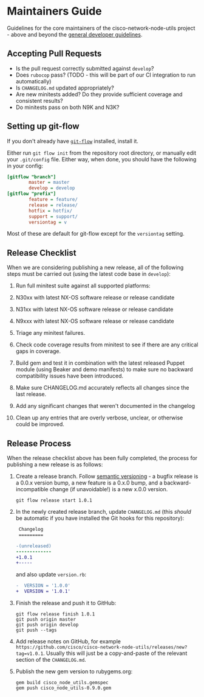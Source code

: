 # Maintainers Guide

Guidelines for the core maintainers of the cisco-network-node-utils project - above and beyond the [general developer guidelines](../CONTRIBUTING.md).

## Accepting Pull Requests

* Is the pull request correctly submitted against `develop`?
* Does `rubocop` pass? (TODO - this will be part of our CI integration to run automatically)
* Is `CHANGELOG.md` updated appropriately?
* Are new minitests added? Do they provide sufficient coverage and consistent results?
* Do minitests pass on both N9K and N3K?

## Setting up git-flow

If you don't already have [`git-flow`](https://github.com/petervanderdoes/gitflow/) installed, install it.

Either run `git flow init` from the repository root directory, or manually edit your `.git/config` file. Either way, when done, you should have the following in your config:

```ini
[gitflow "branch"]
        master = master
        develop = develop
[gitflow "prefix"]
        feature = feature/
        release = release/
        hotfix = hotfix/
        support = support/
        versiontag = v
```

Most of these are default for git-flow except for the `versiontag` setting.

## Release Checklist

When we are considering publishing a new release, all of the following steps must be carried out (using the latest code base in `develop`):

1. Run full minitest suite against all supported platforms:
  1. N30xx with latest NX-OS software release or release candidate
  2. N31xx with latest NX-OS software release or release candidate
  3. N9xxx with latest NX-OS software release or release candidate

2. Triage any minitest failures.

3. Check code coverage results from minitest to see if there are any critical gaps in coverage.

4. Build gem and test it in combination with the latest released Puppet module (using Beaker and demo manifests) to make sure no backward compatibility issues have been introduced.

5. Make sure CHANGELOG.md accurately reflects all changes since the last release.
  1. Add any significant changes that weren't documented in the changelog
  2. Clean up any entries that are overly verbose, unclear, or otherwise could be improved.

## Release Process

When the release checklist above has been fully completed, the process for publishing a new release is as follows:

1. Create a release branch. Follow [semantic versioning](http://semver.org) - a bugfix release is a 0.0.x version bump, a new feature is a 0.x.0 bump, and a backward-incompatible change (if unavoidable!) is a new x.0.0 version.

    ```
    git flow release start 1.0.1
    ```

2. In the newly created release branch, update `CHANGELOG.md` (this *should* be automatic if you have installed the Git hooks for this repository):

    ```diff
     Changelog
     =========
 
    -(unreleased)
    -------------
    +1.0.1
    +-----
    ```
    
    and also update `version.rb`:
    
    ```diff
    -  VERSION = '1.0.0'
    +  VERSION = '1.0.1'
    ```

3. Finish the release and push it to GitHub:

    ```
    git flow release finish 1.0.1
    git push origin master
    git push origin develop
    git push --tags
    ```

4. Add release notes on GitHub, for example `https://github.com/cisco/cisco-network-node-utils/releases/new?tag=v1.0.1`. Usually this will just be a copy-and-paste of the relevant section of the `CHANGELOG.md`.

5. Publish the new gem version to rubygems.org:

    ```
    gem build cisco_node_utils.gemspec
    gem push cisco_node_utils-0.9.0.gem
    ```
